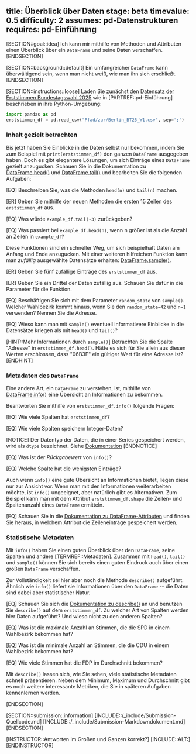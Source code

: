 title: Überblick über Daten
stage: beta
timevalue: 0.5
difficulty: 2
assumes: pd-Datenstrukturen
requires: pd-Einführung
---

[SECTION::goal::idea]
Ich kann mir mithilfe von Methoden und Attributen einen Überblick über ein `DataFrame` und seine Daten
verschaffen.
[ENDSECTION]

[SECTION::background::default]
Ein umfangreicher `DataFrame` kann überwältigend sein, wenn man nicht weiß,
wie man ihn sich erschließt.
[ENDSECTION]

[SECTION::instructions::loose]
Laden Sie zunächst den 
[Datensatz der Erststimmen Bundestagswahl 2025](https://www.govdata.de/suche/daten/bundestagswahl-2025-in-berlin-nach-wahlbezirken-endgultiges-ergebnis) 
wie in [PARTREF::pd-Einführung] beschrieben in ihre Python-Umgebung:
```python
import pandas as pd
erststimmen_df = pd.read_csv("Pfad/zur/Berlin_BT25_W1.csv", sep=';')
```

### Inhalt gezielt betrachten

Bis jetzt haben Sie Einblicke in die Daten selbst nur bekommen, indem Sie zum Beispiel mit 
`print(erststimmen_df)` den ganzen `DataFrame` ausgegeben haben. 
Doch es gibt elegantere Lösungen, um sich Einträge eines `DataFrame` gezielt anzugucken. 
Schauen Sie in die Dokumentation zu 
[DataFrame.head()](https://pandas.pydata.org/docs/dev/reference/api/pandas.DataFrame.head.html) und 
[DataFrame.tail()](https://pandas.pydata.org/docs/dev/reference/api/pandas.DataFrame.tail.html) 
und bearbeiten Sie die folgenden Aufgaben:

[EQ] Beschreiben Sie, was die Methoden `head(n)` und `tail(n)` machen.

[ER] Geben Sie mithilfe der neuen Methoden die ersten 15 Zeilen des `erststimmen_df` aus.

[EQ] Was würde `example_df.tail(-3)` zurückgeben?

[EQ] Was passiert bei `example_df.head(n)`, wenn n größer ist als die Anzahl an Zeilen in
`example_df`?

Diese Funktionen sind ein schneller Weg, um sich beispielhaft Daten am Anfang und Ende anzugucken.
Mit einer weiteren hilfreichen Funktion kann man _zufällig_ ausgewählte Datensätze erhalten:
[DataFrame.sample()](https://pandas.pydata.org/pandas-docs/stable/reference/api/pandas.DataFrame.sample.html#pandas.DataFrame.sample).

[ER] Geben Sie fünf zufällige Einträge des `erststimmen_df` aus.

[ER] Geben Sie ein Drittel der Daten zufällig aus. Schauen Sie dafür in die Parameter für die
Funktion.

[EQ] Beschäftigen Sie sich mit dem Parameter `random_state` von `sample()`. 
Welcher Wahlbezirk kommt hinaus, wenn Sie den `random_state=42` und `n=1` verwenden? 
Nennen Sie die Adresse.

[EQ] Wieso kann man mit `sample()` eventuell informativere Einblicke in die Datensätze kriegen 
als mit `head()` und `tail()`?

[HINT::Mehr Informationen durch `sample()`]
Betrachten Sie die Spalte "Adresse" in `erststimmen_df.head()`.
Hätte es sich für Sie allein aus diesen Werten erschlossen, 
dass "06B3F" ein gültiger Wert für eine Adresse ist?
[ENDHINT]

### Metadaten des `DataFrame`

Eine andere Art, ein `DataFrame` zu verstehen, ist, mithilfe von 
[DataFrame.info()](https://pandas.pydata.org/docs/dev/reference/api/pandas.DataFrame.info.html) 
eine Übersicht an Informationen zu
bekommen.

Beantworten Sie mithilfe von `erststimmen_df.info()` folgende Fragen:

[EQ] Wie viele Spalten hat `erststimmen_df`?

[EQ] Wie viele Spalten speichern Integer-Daten?

[NOTICE]
Der Datentyp der Daten, die in einer Series gespeichert werden, wird als `dtype` bezeichnet. Siehe
[Dokumentation](https://pandas.pydata.org/docs/dev/reference/api/pandas.Series.dtype.html#pandas.Series.dtype) 
[ENDNOTICE]

[EQ] Was ist der *Rückgabewert* von `info()`?

[EQ] Welche Spalte hat die wenigsten Einträge?

Auch wenn `info()` eine gute Übersicht an Informationen bietet, liegen diese nur zur Ansicht vor.
Wenn man mit den Informationen weiterarbeiten möchte, ist `info()` ungeeignet, aber natürlich
gibt es Alternativen. 
Zum Beispiel kann man mit dem Attribut `erststimmen_df.shape` 
die Zeilen- und Spaltenanzahl eines `DataFrame` ermitteln.

[EQ] Schauen Sie in die 
[Dokumentation zu DataFrame-Attributen](https://pandas.pydata.org/docs/dev/reference/frame.html#attributes-and-underlying-data)
und finden Sie heraus, in welchem Attribut die Zeileneinträge gespeichert werden.


### Statistische Metadaten

Mit `info()` haben Sie einen guten Überblick über den `DataFrame`, seine Spalten und andere
[TERMREF::Metadaten]. 
Zusammen mit `head()`, `tail()` und `sample()` können Sie sich bereits
einen guten Eindruck auch über einen großen `DataFrame` verschaffen.

Zur Vollständigkeit sei hier aber noch die Methode `describe()` aufgeführt. 
Ähnlich wie `info()` liefert sie Informationen über den `DataFrame` -- die Daten sind 
dabei aber statistischer Natur.

[EQ] Schauen Sie sich die 
[Dokumentation zu describe()](https://pandas.pydata.org/docs/dev/reference/api/pandas.DataFrame.describe.html#pandas.DataFrame.describe) 
an und benutzen Sie `describe()` auf dem `erststimmen_df`. 
Zu welcher Art von Spalten werden hier Daten aufgeführt? 
Und wieso nicht zu den anderen Spalten?

[EQ] Was ist die maximale Anzahl an Stimmen, die die SPD in einem Wahlbezirk bekommen hat?

[EQ] Was ist die minimale Anzahl an Stimmen, die die CDU in einem Wahlbezirk bekommen hat?

[EQ] Wie viele Stimmen hat die FDP im Durchschnitt bekommen?

Mit `describe()` lassen sich, wie Sie sehen, viele statistische Metadaten schnell präsentieren.
Neben dem Minimum, Maximum und Durchschnitt gibt es noch weitere interessante Metriken, 
die Sie in späteren Aufgaben kennenlernen werden.

<!-- TODO_2_Saka: Auf Aufgabe verweisen, in der man in die analytischen Methoden eingeführt wird -->
[ENDSECTION]

[SECTION::submission::information]
[INCLUDE::/_include/Submission-Quellcode.md]
[INCLUDE::/_include/Submission-Markdowndokument.md]
[ENDSECTION]

[INSTRUCTOR::Antworten im Großen und Ganzen korrekt?]
[INCLUDE::ALT:]
[ENDINSTRUCTOR]
